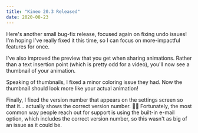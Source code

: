 ```yaml
---
title: "Kineo 20.3 Released"
date: 2020-08-23
---
```


Here's another small bug-fix release, focused again on fixing undo issues! I'm hoping I've really fixed it this time, so I can focus on more-impactful features for once.

I've also improved the preview that you get when sharing animations. Rather than a text insertion point (which is pretty odd for a video), you'll now see a thumbnail of your animation.

Speaking of thumbnails, I fixed a minor coloring issue they had. Now the thumbnail should look more like your actual animation!

Finally, I fixed the version number that appears on the settings screen so that it… actually shows the correct version number. 🤦‍♂️ Fortunately, the most common way people reach out for support is using the built-in e-mail option, which includes the correct version number, so this wasn't as big of an issue as it could be.